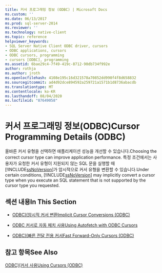 ```yaml
---
title: 커서 프로그래밍 정보 (ODBC) | Microsoft Docs
ms.custom: ''
ms.date: 06/13/2017
ms.prod: sql-server-2014
ms.reviewer: ''
ms.technology: native-client
ms.topic: reference
helpviewer_keywords:
- SQL Server Native Client ODBC driver, cursors
- ODBC applications, cursors
- ODBC cursors, programming
- cursors [ODBC], programming
ms.assetid: 6bae29c4-7f49-419c-8712-90db734f992e
author: rothja
ms.author: jroth
ms.openlocfilehash: 4108e195c16d321578a70852dd990f4f8d658832
ms.sourcegitcommit: ad4d92dce894592a259721a1571b1d8736abacdb
ms.translationtype: MT
ms.contentlocale: ko-KR
ms.lasthandoff: 08/04/2020
ms.locfileid: "87649058"
---
```

# <a name="cursor-programming-details-odbc"></a><span data-ttu-id="e4622-102">커서 프로그래밍 정보(ODBC)</span><span class="sxs-lookup"><span data-stu-id="e4622-102">Cursor Programming Details (ODBC)</span></span>
  <span data-ttu-id="e4622-103">올바른 커서 유형을 선택하면 애플리케이션 성능을 개선할 수 있습니다.</span><span class="sxs-lookup"><span data-stu-id="e4622-103">Choosing the correct cursor type can improve application performance.</span></span> <span data-ttu-id="e4622-104">특정 조건에서는 사용자가 요청한 커서 유형이 지원되지 않는 SQL 문을 실행할 때 [!INCLUDE[ssNoVersion](../../../includes/ssnoversion-md.md)]가 암시적으로 커서 유형을 변환할 수 있습니다.</span><span class="sxs-lookup"><span data-stu-id="e4622-104">Under certain conditions, [!INCLUDE[ssNoVersion](../../../includes/ssnoversion-md.md)] may implicitly convert a cursor type when you execute an SQL statement that is not supported by the cursor type you requested.</span></span>  
  
## <a name="in-this-section"></a><span data-ttu-id="e4622-105">섹션 내용</span><span class="sxs-lookup"><span data-stu-id="e4622-105">In This Section</span></span>  
  
-   [<span data-ttu-id="e4622-106">ODBC&#41;&#40;암시적 커서 변환</span><span class="sxs-lookup"><span data-stu-id="e4622-106">Implicit Cursor Conversions &#40;ODBC&#41;</span></span>](implicit-cursor-conversions-odbc.md)  
  
-   [<span data-ttu-id="e4622-107">ODBC 커서로 자동 페치 사용</span><span class="sxs-lookup"><span data-stu-id="e4622-107">Using Autofetch with ODBC Cursors</span></span>](using-autofetch-with-odbc-cursors.md)  
  
-   [<span data-ttu-id="e4622-108">ODBC&#41;&#40;빠른 전달 전용 커서</span><span class="sxs-lookup"><span data-stu-id="e4622-108">Fast Forward-Only Cursors &#40;ODBC&#41;</span></span>](fast-forward-only-cursors-odbc.md)  
  
## <a name="see-also"></a><span data-ttu-id="e4622-109">참고 항목</span><span class="sxs-lookup"><span data-stu-id="e4622-109">See Also</span></span>  
 [<span data-ttu-id="e4622-110">ODBC&#41;&#40;커서 사용</span><span class="sxs-lookup"><span data-stu-id="e4622-110">Using Cursors &#40;ODBC&#41;</span></span>](../using-cursors-odbc.md)  
  
  
